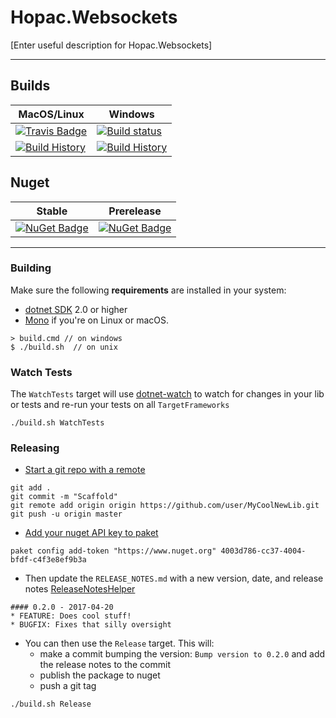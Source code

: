 # Hopac.Websockets

[Enter useful description for Hopac.Websockets]

---

## Builds

MacOS/Linux | Windows
--- | ---
[![Travis Badge](https://travis-ci.org/TheAngryByrd/Hopac.Websockets.svg?branch=master)](https://travis-ci.org/TheAngryByrd/Hopac.Websockets) | [![Build status](https://ci.appveyor.com/api/projects/status/github/TheAngryByrd/Hopac.Websockets?svg=true)](https://ci.appveyor.com/project/TheAngryByrd/Hopac.Websockets)
[![Build History](https://buildstats.info/travisci/chart/TheAngryByrd/Hopac.Websockets)](https://travis-ci.org/TheAngryByrd/Hopac.Websockets/builds) | [![Build History](https://buildstats.info/appveyor/chart/TheAngryByrd/Hopac.Websockets)](https://ci.appveyor.com/project/TheAngryByrd/Hopac.Websockets)  


## Nuget 

Stable | Prerelease
--- | ---
[![NuGet Badge](https://buildstats.info/nuget/Hopac.Websockets)](https://www.nuget.org/packages/Hopac.Websockets/) | [![NuGet Badge](https://buildstats.info/nuget/Hopac.Websockets?includePreReleases=true)](https://www.nuget.org/packages/Hopac.Websockets/)

---

### Building


Make sure the following **requirements** are installed in your system:

* [dotnet SDK](https://www.microsoft.com/net/download/core) 2.0 or higher
* [Mono](http://www.mono-project.com/) if you're on Linux or macOS.

```
> build.cmd // on windows
$ ./build.sh  // on unix
```


### Watch Tests

The `WatchTests` target will use [dotnet-watch](https://github.com/aspnet/Docs/blob/master/aspnetcore/tutorials/dotnet-watch.md) to watch for changes in your lib or tests and re-run your tests on all `TargetFrameworks`

```
./build.sh WatchTests
```

### Releasing
* [Start a git repo with a remote](https://help.github.com/articles/adding-an-existing-project-to-github-using-the-command-line/)

```
git add .
git commit -m "Scaffold"
git remote add origin origin https://github.com/user/MyCoolNewLib.git
git push -u origin master
```

* [Add your nuget API key to paket](https://fsprojects.github.io/Paket/paket-config.html#Adding-a-NuGet-API-key)

```
paket config add-token "https://www.nuget.org" 4003d786-cc37-4004-bfdf-c4f3e8ef9b3a
```


* Then update the `RELEASE_NOTES.md` with a new version, date, and release notes [ReleaseNotesHelper](https://fsharp.github.io/FAKE/apidocs/fake-releasenoteshelper.html)

```
#### 0.2.0 - 2017-04-20
* FEATURE: Does cool stuff!
* BUGFIX: Fixes that silly oversight
```

* You can then use the `Release` target.  This will:
    * make a commit bumping the version:  `Bump version to 0.2.0` and add the release notes to the commit
    * publish the package to nuget
    * push a git tag

```
./build.sh Release
```
